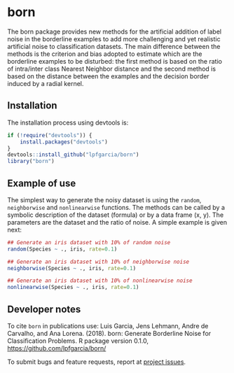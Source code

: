 # born

The born package provides new methods for the artificial addition of label noise in the borderline examples to add more challenging and yet realistic artificial noise to classification datasets. The main difference between the methods is the criterion and bias adopted to estimate which are the borderline examples to be disturbed: the first method is based on the ratio of intra/inter class Nearest Neighbor distance and the second method is based on the distance between the examples and the decision border induced by a radial kernel. 
  
## Installation

The installation process using devtools is:

```r
if (!require("devtools")) {
    install.packages("devtools")
}
devtools::install_github("lpfgarcia/born")
library("born")
```

## Example of use

The simplest way to generate the noisy dataset is using the `random`, `neighborwise` and `nonlinearwise` functions. The methods can be called by a symbolic description of the dataset (formula) or by a data frame (x, y). The parameters are the dataset and the ratio of noise. A simple example is given next:

```r
## Generate an iris dataset with 10% of random noise
random(Species ~ ., iris, rate=0.1)

## Generate an iris dataset with 10% of neighborwise noise
neighborwise(Species ~ ., iris, rate=0.1)

## Generate an iris dataset with 10% of nonlinearwise noise
nonlinearwise(Species ~ ., iris, rate=0.1)
```

## Developer notes

To cite `born` in publications use: Luis Garcia, Jens Lehmann, Andre de Carvalho, and Ana Lorena. (2018). born: Generate Borderline Noise for Classification Problems. R package version 0.1.0, https://github.com/lpfgarcia/born/

To submit bugs and feature requests, report at [project issues](https://github.com/lpfgarcia/born/issues).
